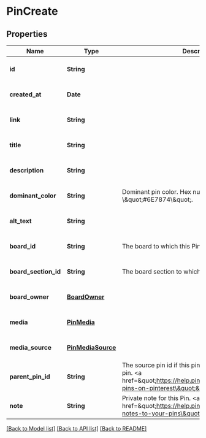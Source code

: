 # PinCreate
## Properties

| Name | Type | Description | Notes |
|------------ | ------------- | ------------- | -------------|
| **id** | **String** |  | [optional] [default to null] |
| **created\_at** | **Date** |  | [optional] [default to null] |
| **link** | **String** |  | [optional] [default to null] |
| **title** | **String** |  | [optional] [default to null] |
| **description** | **String** |  | [optional] [default to null] |
| **dominant\_color** | **String** | Dominant pin color. Hex number, e.g. \\\&quot;#6E7874\\\&quot;. | [optional] [default to null] |
| **alt\_text** | **String** |  | [optional] [default to null] |
| **board\_id** | **String** | The board to which this Pin belongs. | [optional] [default to null] |
| **board\_section\_id** | **String** | The board section to which this Pin belongs. | [optional] [default to null] |
| **board\_owner** | [**BoardOwner**](BoardOwner.md) |  | [optional] [default to null] |
| **media** | [**PinMedia**](PinMedia.md) |  | [optional] [default to null] |
| **media\_source** | [**PinMediaSource**](PinMediaSource.md) |  | [optional] [default to null] |
| **parent\_pin\_id** | **String** | The source pin id if this pin was saved from another pin. &lt;a href&#x3D;\&quot;https://help.pinterest.com/article/save-pins-on-pinterest\&quot;&gt;Learn more&lt;/a&gt;. | [optional] [default to null] |
| **note** | **String** | Private note for this Pin. &lt;a href&#x3D;\&quot;https://help.pinterest.com/en/article/add-notes-to-your-pins\&quot;&gt;Learn more&lt;/a&gt;. | [optional] [default to null] |

[[Back to Model list]](../README.md#documentation-for-models) [[Back to API list]](../README.md#documentation-for-api-endpoints) [[Back to README]](../README.md)

